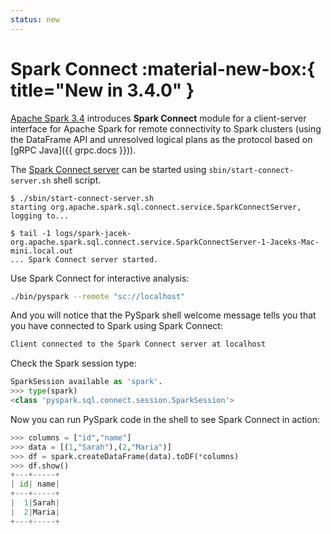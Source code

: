 ```yaml
---
status: new
---
```


# Spark Connect :material-new-box:{ title="New in 3.4.0" }

[Apache Spark 3.4](https://issues.apache.org/jira/browse/SPARK-39375) introduces **Spark Connect** module for a client-server interface for Apache Spark for remote connectivity to Spark clusters (using the DataFrame API and unresolved logical plans as the protocol based on [gRPC Java]({{ grpc.docs }})).

The [Spark Connect server](SparkConnectServer.md) can be started using `sbin/start-connect-server.sh` shell script.

```console
$ ./sbin/start-connect-server.sh
starting org.apache.spark.sql.connect.service.SparkConnectServer, logging to...

$ tail -1 logs/spark-jacek-org.apache.spark.sql.connect.service.SparkConnectServer-1-Jaceks-Mac-mini.local.out
... Spark Connect server started.
```

Use Spark Connect for interactive analysis:

```bash
./bin/pyspark --remote "sc://localhost"
```

And you will notice that the PySpark shell welcome message tells you that you have connected to Spark using Spark Connect:

```python
Client connected to the Spark Connect server at localhost
```

 Check the Spark session type:

```python
SparkSession available as 'spark'.
>>> type(spark)
<class 'pyspark.sql.connect.session.SparkSession'>
```

Now you can run PySpark code in the shell to see Spark Connect in action:

```python
>>> columns = ["id","name"]
>>> data = [(1,"Sarah"),(2,"Maria")]
>>> df = spark.createDataFrame(data).toDF(*columns)
>>> df.show()
+---+-----+
| id| name|
+---+-----+
|  1|Sarah|
|  2|Maria|
+---+-----+
```
